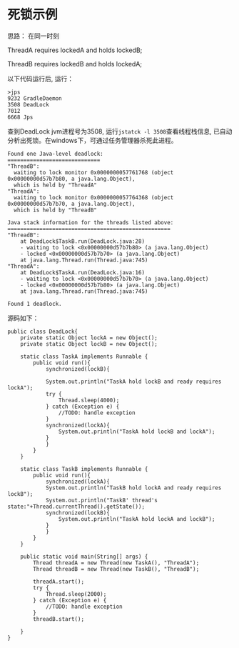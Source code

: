 # 死锁示例

思路：
在同一时刻

ThreadA requires lockedA and holds lockedB;

ThreadB requires lockedB and holds lockedA;

以下代码运行后, 运行：

    >jps
    9232 GradleDaemon
    3508 DeadLock
    7012
    6668 Jps

查到DeadLock jvm进程号为3508, 运行`jstatck -l 3508`查看线程栈信息, 已自动分析出死锁。在windows下，可通过任务管理器杀死此进程。

    Found one Java-level deadlock:
    =============================
    "ThreadB":
      waiting to lock monitor 0x0000000057761768 (object 0x00000000d57b7b80, a java.lang.Object),
      which is held by "ThreadA"
    "ThreadA":
      waiting to lock monitor 0x0000000057764368 (object 0x00000000d57b7b70, a java.lang.Object),
      which is held by "ThreadB"

    Java stack information for the threads listed above:
    ===================================================
    "ThreadB":
    	at DeadLock$TaskB.run(DeadLock.java:28)
    	- waiting to lock <0x00000000d57b7b80> (a java.lang.Object)
    	- locked <0x00000000d57b7b70> (a java.lang.Object)
    	at java.lang.Thread.run(Thread.java:745)
    "ThreadA":
    	at DeadLock$TaskA.run(DeadLock.java:16)
    	- waiting to lock <0x00000000d57b7b70> (a java.lang.Object)
    	- locked <0x00000000d57b7b80> (a java.lang.Object)
    	at java.lang.Thread.run(Thread.java:745)

    Found 1 deadlock.


源码如下：

    public class DeadLock{
        private static Object lockA = new Object();
        private static Object lockB = new Object(); 

        static class TaskA implements Runnable {
            public void run(){
                synchronized(lockB){

                System.out.println("TaskA hold lockB and ready requires lockA");
                try {
                    Thread.sleep(4000); 
                } catch (Exception e) {
                    //TODO: handle exception
                }
                synchronized(lockA){
                    System.out.println("TaskA hold lockB and lockA");
                }
                }
            }
        }   

        static class TaskB implements Runnable {
            public void run(){
                synchronized(lockA){
                System.out.println("TaskB hold lockA and ready requires lockB");  
                System.out.println("TaskB' thread's state:"+Thread.currentThread().getState()); 
                synchronized(lockB){
                    System.out.println("TaskA hold lockA and lockB");
                }
                }
            }
        }   

        public static void main(String[] args) {
            Thread threadA = new Thread(new TaskA(), "ThreadA");
            Thread threadB = new Thread(new TaskB(), "ThreadB");    

            threadA.start();
            try {
                Thread.sleep(2000); 
            } catch (Exception e) {
                //TODO: handle exception
            }
            threadB.start();    

        }
    }